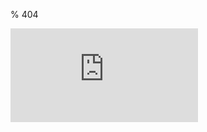 % 404

<iframe src="https://www.youtube-nocookie.com/embed/gvdf5n-zI14" frameborder="0" allow="accelerometer; autoplay; encrypted-media; gyroscope; picture-in-picture" allowfullscreen></iframe>
